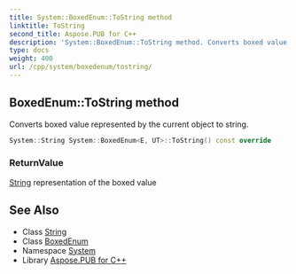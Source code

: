 ```yaml
---
title: System::BoxedEnum::ToString method
linktitle: ToString
second_title: Aspose.PUB for C++
description: 'System::BoxedEnum::ToString method. Converts boxed value represented by the current object to string in C++.'
type: docs
weight: 400
url: /cpp/system/boxedenum/tostring/
---
```

## BoxedEnum::ToString method


Converts boxed value represented by the current object to string.

```cpp
System::String System::BoxedEnum<E, UT>::ToString() const override
```


### ReturnValue

[String](../../string/) representation of the boxed value

## See Also

* Class [String](../../string/)
* Class [BoxedEnum](../)
* Namespace [System](../../)
* Library [Aspose.PUB for C++](../../../)
